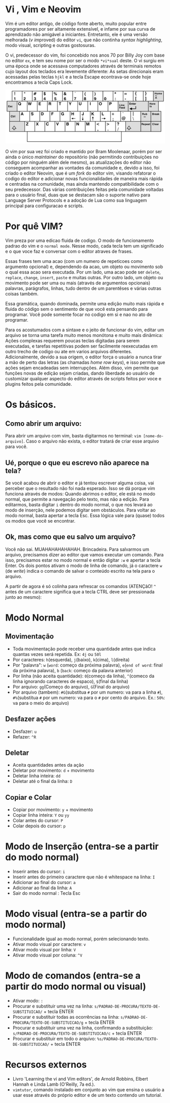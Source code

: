 # Vi , Vim e Neovim

Vim é um editor antigo, de código fonte aberto, muito popular entre programadores por ser altamente extensível, e infame por sua curva de aprendizado não amigável a iniciantes. Entretanto, ele é uma versão melhorada (*v* *im*proved) do editor `vi`, que não continha _syntax highlighting_, modo visual, scripting e outras gostosuras.

O vi, predecessor do vim, foi concebido nos anos 70 por Billy Joy com base no editor `ex`, e tem seu nome por ser o modo `*vi*sual` deste. O vi surgiu em uma época onde se acessava computadores através de terminais remotos cujo layout dos teclados era levemente diferente: As setas direcionais eram acessadas pelas teclas `hjkl` e a tecla Escape econtrava-se onde hoje encontramos a tecla Caps Lock.

<img title="teclado do terminal ADM3A" alt="teclado antigo kk" src="./Resources/ADM3A.png">

O vim por sua vez foi criado e mantido por Bram Moolenaar, porém por ser ainda o único *maintainer* do repositório (não permitindo contribuições no código por ninguém além dele mesmo), as atualizações do editor não conseguem acompanhar as vontades da comunidade e, devido a isso, foi criado o editor Neovim, que é um *fork* do editor vim, visando refatorar o codigo do editor e adicionar novas funcionalidades de maneira mais rápida e centradas na comunidade, mas ainda mantendo compatibilidade com o seu predecessor. Das várias contribuições feitas pela comunidade voltadas para o usuário final, duas que se destacam são o suporte nativo para Language Server Protocols e a adoção de Lua como sua linguagem principal para configuracao e scripts.

# Por quê VIM?

Vim preza por uma edicao fluida de codigo. O modo de funcionamento padrao do vim e o `normal mode`. Nesse modo, cada tecla tem um significado e o que voce faz e conversar com o editor atraves de frases.

Essas frases tem uma acao (com um numero de repeticoes como argumento opcional) e, dependendo da acao, um objeto ou movimento sob o qual essa acao sera executada. Por um lado, uma acao pode ser `delete`, `replace`, `change`, `insert`, `paste` e muitas outras. Por outro lado, um objeto ou movimento pode ser uma ou mais (através de argumentos opcionais) palavras, parágrafos, linhas, tudo dentro de um parentêses e várias outras coisas também.

Essa gramática, quando dominada, permite uma edição muito mais rápida e fluida do código sem o sentimento de que você esta pensando para programar. Você pode somente focar no codigo em si e nao no ato de programar.

Para os acostumados com a sintaxe e o jeito de funcionar do vim, editar um arquivo se torna uma tarefa muito menos monótona e muito mais dinâmica: 
Ações complexas requerem poucas teclas digitadas para serem executadas, e tarefas repetitivas podem ser facilmente reexecutadas em outro trecho de codigo ou ate em varios arquivos diferentes.
Adicionalmente, devido a sua origem, o editor força o usuário a nunca tirar a mão de perto das letras (as chamadas _home row keys_), e isso permite que ações sejam encadeadas sem interrupções. 
Além disso, vim permite que funções novas de edição sejam criadas, dando liberdade ao usuário de customizar qualquer aspecto do editor através de scripts feitos por voce e plugins feitos pela comunidade.

# Os básicos.

## Como abrir um arquivo:
Para abrir um arquivo com vim, basta digitarmos no terminal: `vim [nome-do-arquivo]`. Caso o arquivo não exista, o editor tratará de criar esse arquivo para você.

## Ué, porque o que eu escrevo não aparece na tela?

Se você acabou de abrir o editor e já tentou escrever alguma coisa, vai perceber que o resultado não foi nada esperado. 
Isso se dá porque vim funciona através de modos: Quando abrimos o editor, ele está no modo normal, que permite a navegação pelo texto, mas não a edição.
Para editarmos, basta digitar `i` dentro do modo normal, o que nos levará ao modo de inserção, nele podemos digitar sem obstáculos. 
Para voltar ao modo normal, basta apertar a tecla Esc. Essa lógica vale para (quase) todos os modos que você se encontrar.

## Ok, mas como que eu salvo um arquivo?
Você não sai. MUAHAHAHAHAHAH. Brincadeira. Para salvarmos um arquivo, precisamos dizer ao editor que vamos executar um comando.
Para isso, precisamos estar no modo normal e então digitar `:w` e apertar a tecla Enter. Os dois pontos ativam o modo de linha de comando, 
já o caractere `w` (de _write_) indica o comando de salvar o conteúdo escrito na tela para o arquivo. 

A partir de agora é só colinha para refrescar os comandos (ATENÇãO! `^` antes de um caractere significa que a tecla CTRL deve ser pressionada junto ao mesmo):

# Modo Normal
## Movimentação

-  Toda movimentação pode receber uma quantidade antes que indica quantas vezes será repetida. Ex: `4j` ou `50l`
-  Por caracteres: `h`(esquerda), `j`(baixo), `k`(cima), `l`(direita)
-  Por "palavra": `w` (`word`: começo da próxima palavra), `e`(`end of word`: final da próxima palavra), `b` (`back`: começo da palavra anterior)
-  Por linha (não aceita quantidade): `0`(começo da linha), `^`(comeco da linha ignorando caracteres de espaco), `$`(final da linha)
-  Por arquivo: `gg`(Começo do arquivo), `G`(Final do arquivo)
-  Por arquivo (tambem): `#G`(substitua `#` por um numero: va para a linha `#`), `#%`(substitua `#` por um numero: va para o `#` por cento do arquivo. Ex.: `50%`: va para o meio do arquivo)

## Desfazer ações
-  Desfazer: `u`
-  Refazer: `^R` 

## Deletar
-  Aceita quantidades antes da ação
-  Deletar por movimento: `d` + movimento
-  Deletar linha inteira: `dd`
-  Deletar até o final da linha: `D`

## Copiar e Colar
-  Copiar por movimento: `y` + movimento
-  Copiar linha inteira: `Y` ou `yy`
-  Colar antes do cursor: `P`
-  Colar depois do cursor: `p`

# Modo de Inserção (entra-se a partir do modo normal)
-  Inserir antes do cursor: `i`
-  Inserir antes do primeiro caractere que não é whitespace na linha: `I`
-  Adicionar ao final do cursor: `a` 
-  Adicionar ao final da linha: `A`
-  Sair do modo normal : Tecla Esc

# Modo visual (entra-se a partir do modo normal)
-  Funcionalidade igual ao modo normal, porém selecionando texto.
-  Ativar modo visual por caractere: `v`
-  Ativar modo visual por linha: `V`
-  Ativar modo visual por coluna: `^V` 

# Modo de comandos (entra-se a partir do modo normal ou visual)
-  Ativar modo:  `:`
-  Procurar e substituir uma vez na linha: `s/PADRAO-DE-PROCURA/TEXTO-DE-SUBSTITUICAO/` + tecla ENTER
-  Procurar e substituir todas as ocorrências na linha: `s/PADRAO-DE-PROCURA/TEXTO-DE-SUBSTITUICAO/g` + tecla ENTER
-  Procurar e substituir uma vez na linha, confirmando a substituição: `s/PADRAO-DE-PROCURA/TEXTO-DE-SUBSTITUICAO/c` + tecla ENTER
-  Procurar e substituir em todo o arquivo: `%s/PADRAO-DE-PROCURA/TEXTO-DE-SUBSTITUICAO/` + tecla ENTER

# Recursos externos
- Livro 'Learning the vi and Vim editors', de Arnold Robbins, Elbert Hannah e Linda Lamb (O'Reilly, 7a ed.).
- `vimtutor`, comando instalado em conjunto ao vim que ensina o usuário a usar esse através do próprio editor e de um texto contendo um tutorial.
